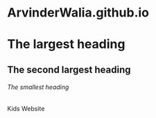 # ArvinderWalia.github.io
# The largest heading
## The second largest heading
###### The smallest heading
Kids Website
